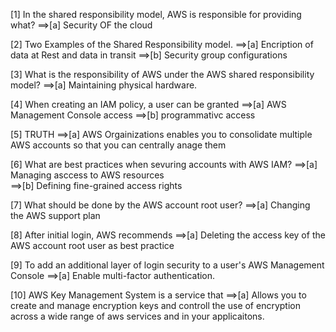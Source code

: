[1] In the shared responsibility model, AWS is responsible for providing what?
==>[a] Security OF the cloud

[2] Two Examples of the Shared Responsibility model.
==>[a] Encription of data at Rest and data in transit
==>[b] Security group configurations

[3] What is the responsibility of AWS under the AWS shared responsibility model?
==>[a] Maintaining physical hardware.

[4] When creating an IAM policy, a user can be granted
==>[a] AWS Management Console access
==>[b] programmativc access

[5] TRUTH
==>[a] AWS Orgainizations enables you to consolidate multiple AWS accounts so that you can centrally anage them

[6] What are best practices when sevuring accounts with AWS IAM?
==>[a] Managing asccess to AWS resources  
==>[b] Defining fine-grained access rights

[7] What should be done by the AWS account root user?
==>[a] Changing the AWS support plan

[8] After initial login, AWS recommends
==>[a] Deleting the access key of the AWS account root user as best practice

[9] To add an additional layer of login security to a user's AWS Management Console
==>[a] Enable multi-factor authentication.

[10] AWS Key Management System is a service that
==>[a] Allows you to create and manage encryption keys and controll the use of encryption across a wide range of aws services and in your applicaitons.
